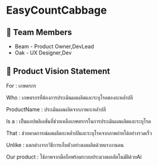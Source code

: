 # EasyCountCabbage
## 👥 Team Members
- Beam - Product Owner,DevLead
- Oak - UX Designer,Dev

## 🎯 Product Vision Statement

For : เกษตรกร

Who : เกษตรกรที่ต้องการประเมินผลผลิตและระบุโรคของกะหล่ำปลี

ProductName : ประเมินผลผลิตจากภาพกะหล่ำปลี

Is a : เป็นแอปพลิเคชันที่ช่วยเหลือเกษตรกรในการประเมินผลผลิตและระบุโรค

That : ช่วยคาดการณ์ผลผลิตกะหล่ำปลีและระบุโรคจากภาพถ่ายได้อย่างรวดเร็ว

Unlike : แตกต่างจากวิธีการเก็บตัวอย่างผลผลิตด้วยแรงงานคน

Our product : ใช้ภาพจากมือถือพร้อมระบบประมวลผลอัตโนมัติด้วยAi
